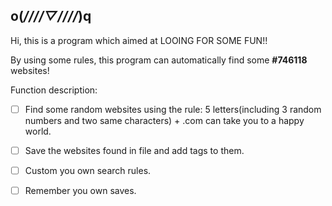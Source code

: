 ## o(*////▽////*)q

Hi, this is a program which aimed at LOOING FOR SOME FUN!!

By using some rules, this program can automatically find some **#746118** websites!

Function description:

- [ ] Find some random websites using the rule: 5 letters(including 3 random numbers and two same characters) + .com can take you to a happy world.

- [ ] Save the websites found in file and add tags to them.

- [ ] Custom you own search rules.

- [ ] Remember you own saves.
